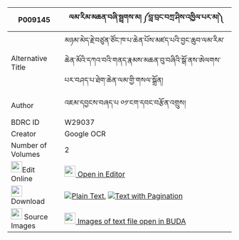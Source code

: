 |P009145|ལམ་རིམ་མཆན་བཞི་སྦྲགས་མ། ༼བླ་བྲང་བཀྲ་ཤིས་འཁྱིལ་པར་མ།༽ 
| --- | --- 
|Alternative Title |མཉམ་མེད་རྗེ་བཙུན་ཙོང་ཁ་པ་ཆེན་པོས་མཛད་པའི་བྱང་ཆུབ་ལམ་རིམ་ཆེན་མོའི་དཀའ་བའི་གནད་རྣམས་མཆན་བུ་བཞིའི་སྒོ་ནས་ཨེལགས་པར་བཤད་པ་ཐེག་ཆེན་ལམ་གྱི་གསལ་སྒྲོན།
|Author| འཇམ་དབྱངས་བཞད་པ ༠༡་ངག་དབང་བརྩོན་འགྲུས།
|BDRC ID | W29037
|Creator | Google OCR
|Number of Volumes| 2
|<img width="25" src="https://img.icons8.com/color/25/000000/edit-property.png">Edit Online| [<img width="25" src="https://avatars.githubusercontent.com/u/45091458?s=200&v=4"> Open in Editor](http://editor.openpecha.org/P009145)
|<img width="25" src="https://img.icons8.com/fluent/48/000000/download-2.png"/>  Download | [![](https://img.icons8.com/color/20/000000/txt.png)Plain Text](https://github.com/Openpecha/P009145/releases/download/v1/lamrim_chen_shyi_drakma_labran_plain_P009145.zip), [![](https://img.icons8.com/color/20/000000/txt.png)Text with Pagination](https://github.com/Openpecha/P009145/releases/download/v1/lamrim_chen_shyi_drakma_labran_pages_P009145.zip)
|<img width="25" src="https://img.icons8.com/plasticine/100/000000/pictures-folder.png"/>  Source Images | [<img width="25" src="https://library.bdrc.io/icons/BUDA-small.svg"> Images of text file open in BUDA](https://library.bdrc.io/show/bdr:W29037)